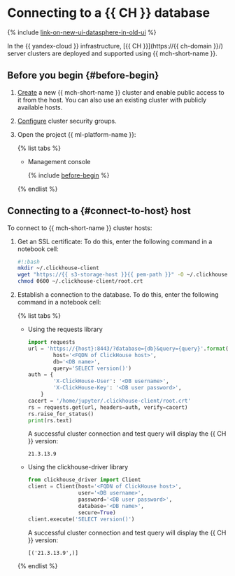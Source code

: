 # Connecting to a {{ CH }} database

{% include [link-on-new-ui-datasphere-in-old-ui](../../../_includes/datasphere/datasphere-old-note.md) %}

In the {{ yandex-cloud }} infrastructure, [{{ CH }}](https://{{ ch-domain }}/) server clusters are deployed and supported using {{ mch-short-name }}.

## Before you begin {#before-begin}

1. [Create](../../../managed-clickhouse/operations/cluster-create.md) a new {{ mch-short-name }} cluster and enable public access to it from the host. You can also use an existing cluster with publicly available hosts.
1. [Configure](../../../managed-clickhouse/operations/connect.md#configuring-security-groups) cluster security groups.
1. Open the project {{ ml-platform-name }}:

   {% list tabs %}

   - Management console

      {% include [before-begin](../../../_includes/datasphere/before-begin.md) %}

   {% endlist %}

## Connecting to a {#connect-to-host} host

To connect to {{ mch-short-name }} cluster hosts:

1. Get an SSL certificate: To do this, enter the following command in a notebook cell:

   ```bash
   #!:bash
   mkdir ~/.clickhouse-client
   wget "https://{{ s3-storage-host }}{{ pem-path }}" -O ~/.clickhouse-client/root.crt && \
   chmod 0600 ~/.clickhouse-client/root.crt
   ```

1. Establish a connection to the database. To do this, enter the following command in a notebook cell:

   {% list tabs %}

   - Using the requests library

      ```python
      import requests
      url = 'https://{host}:8443/?database={db}&query={query}'.format(
              host='<FQDN of ClickHouse host>',
              db='<DB name>',
              query='SELECT version()')
      auth = {
              'X-ClickHouse-User': '<DB username>',
              'X-ClickHouse-Key': '<DB user password>',
          }
      cacert = '/home/jupyter/.clickhouse-client/root.crt'
      rs = requests.get(url, headers=auth, verify=cacert)
      rs.raise_for_status()
      print(rs.text)
      ```

      A successful cluster connection and test query will display the {{ CH }} version:

      ```
      21.3.13.9
      ```

   - Using the clickhouse-driver library

      ```python
      from clickhouse_driver import Client
      client = Client(host='<FQDN of ClickHouse host>',
                      user='<DB username>',
                      password='<DB user password>',
                      database='<DB name>',
                      secure=True)
      client.execute('SELECT version()')
      ```

      A successful cluster connection and test query will display the {{ CH }} version:

      ```
      [('21.3.13.9',)]
      ```

   {% endlist %}
